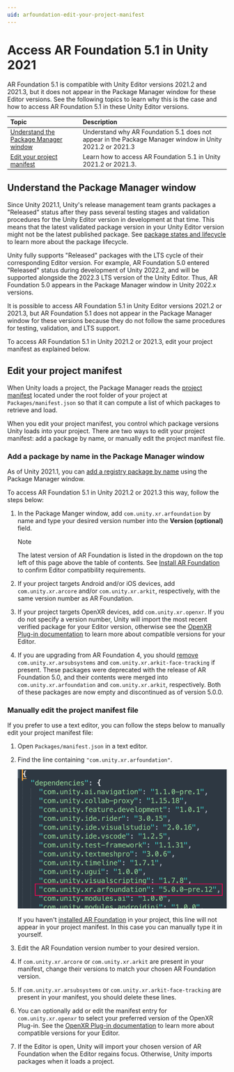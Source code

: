 ```yaml
---
uid: arfoundation-edit-your-project-manifest
---
```

# Access AR Foundation 5.1 in Unity 2021

AR Foundation 5.1 is compatible with Unity Editor versions 2021.2 and 2021.3, but it does not appear in the Package Manager window for these Editor versions. See the following topics to learn why this is the case and how to access AR Foundation 5.1 in these Unity Editor versions.

| Topic | Description |
| :---- | :---------- |
| [Understand the Package Manager window](#understand-the-package-manager-window) | Understand why AR Foundation 5.1 does not appear in the Package Manager window in Unity 2021.2 or 2021.3 |
| [Edit your project manifest](#edit-your-project-manifest) | Learn how to access AR Foundation 5.1 in Unity 2021.2 or 2021.3. |

## Understand the Package Manager window

Since Unity 2021.1, Unity's release management team grants packages a "Released" status after they pass several testing stages and validation procedures for the Unity Editor version in development at that time. This means that the latest validated package version in your Unity Editor version might not be the latest published package. See [package states and lifecycle](https://docs.unity3d.com/Manual/upm-lifecycle.html) to learn more about the package lifecycle.

Unity fully supports "Released" packages with the LTS cycle of their corresponding Editor version. For example, AR Foundation 5.0 entered "Released" status during development of Unity 2022.2, and will be supported alongside the 2022.3 LTS version of the Unity Editor. Thus, AR Foundation 5.0 appears in the Package Manager window in Unity 2022.x versions.

It is possible to access AR Foundation 5.1 in Unity Editor versions 2021.2 or 2021.3, but AR Foundation 5.1 does not appear in the Package Manager window for these versions because they do not follow the same procedures for testing, validation, and LTS support.

To access AR Foundation 5.1 in Unity 2021.2 or 2021.3, edit your project manifest as explained below.

## Edit your project manifest

When Unity loads a project, the Package Manager reads the [project manifest](https://docs.unity3d.com/Manual/upm-manifestPrj.html) located under the root folder of your project at `Packages/manifest.json` so that it can compute a list of which packages to retrieve and load.

When you edit your project manifest, you control which package versions Unity loads into your project. There are two ways to edit your project manifest: add a package by name, or manually edit the project manifest file. 

### Add a package by name in the Package Manager window

As of Unity 2021.1, you can [add a registry package by name](https://docs.unity3d.com/Manual/upm-ui-quick.html) using the Package Manager window.

To access AR Foundation 5.1 in Unity 2021.2 or 2021.3 this way, follow the steps below:

1. In the Package Manger window, add `com.unity.xr.arfoundation` by name and type your desired version number into the **Version (optional)** field.

	> [!NOTE]
	> The latest version of AR Foundation is listed in the dropdown on the top left of this page above the table of contents. See [Install AR Foundation](xref:arfoundation-install) to confirm Editor compatibility requirements.

2. If your project targets Android and/or iOS devices, add `com.unity.xr.arcore` and/or `com.unity.xr.arkit`, respectively, with the same version number as AR Foundation.

3. If your project targets OpenXR devices, add `com.unity.xr.openxr`. If you do not specify a version number, Unity will import the most recent verified package for your Editor version, otherwise see the [OpenXR Plug-in documentation](https://docs.unity3d.com/Packages/com.unity.xr.openxr@latest) to learn more about compatible versions for your Editor.

4. If you are upgrading from AR Foundation 4, you should [remove](https://docs.unity3d.com/Manual/upm-ui-remove.html) `com.unity.xr.arsubsystems` and `com.unity.xr.arkit-face-tracking` if present. These packages were deprecated with the release of AR Foundation 5.0, and their contents were merged into `com.unity.xr.arfoundation` and `com.unity.xr.arkit`, respectively. Both of these packages are now empty and discontinued as of version 5.0.0.

### Manually edit the project manifest file

If you prefer to use a text editor, you can follow the steps below to manually edit your project manifest file:

1. Open `Packages/manifest.json` in a text editor.

2. Find the line containing `"com.unity.xr.arfoundation"`.

	![A sample project manifest is shown in a text editor. The line containing "com.unity.xr.arfoundation" is called out.](../images/project-manifest.png)

	If you haven't [installed AR Foundation](xref:arfoundation-install) in your project, this line will not appear in your project manifest. In this case you can manually type it in yourself.

3. Edit the AR Foundation version number to your desired version.

4. If `com.unity.xr.arcore` or `com.unity.xr.arkit` are present in your manifest, change their versions to match your chosen AR Foundation version.

5. If `com.unity.xr.arsubsystems` or `com.unity.xr.arkit-face-tracking` are present in your manifest, you should delete these lines.

6. You can optionally add or edit the manifest entry for `com.unity.xr.openxr` to select your preferred version of the OpenXR Plug-in. See the [OpenXR Plug-in documentation](https://docs.unity3d.com/Packages/com.unity.xr.openxr@latest) to learn more about compatible versions for your Editor.

7. If the Editor is open, Unity will import your chosen version of AR Foundation when the Editor regains focus. Otherwise, Unity imports packages when it loads a project.
